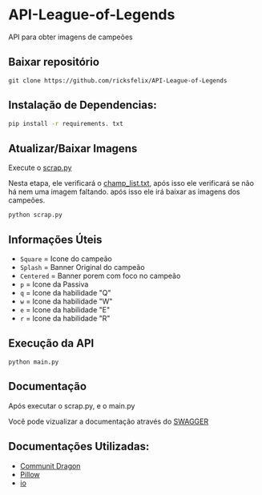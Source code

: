 # API-League-of-Legends
API para obter imagens de campeões

## Baixar repositório
```
git clone https://github.com/ricksfelix/API-League-of-Legends
```

## Instalação de Dependencias:
```bash
pip install -r requirements. txt
```
## Atualizar/Baixar Imagens
Execute o [scrap.py](https://github.com/ricksfelix/API-League-of-Legends/blob/main/scrap.py)

Nesta etapa, ele verificará o [champ_list.txt](https://github.com/ricksfelix/API-League-of-Legends/blob/main/champ_list.txt), após isso ele verificará se não há nem uma imagem faltando. após isso ele irá baixar as imagens dos campeões.


```
python scrap.py
```
## Informações Úteis
- `Square` = Icone do campeão
- `Splash` = Banner Original do campeão
- `Centered` = Banner porem com foco no campeão
- `p` = Icone da Passiva
- `q` = Icone da habilidade "Q"
- `w` = Icone da habilidade "W"
- `e` = Icone da habilidade "E"
- `r` = Icone da habilidade "R"

## Execução da API
```
python main.py
```

## Documentação
Após executar o scrap.py, e o main.py

Você pode vizualizar a documentação através do [SWAGGER](http://127.0.0.1:8000/docs)


## Documentações Utilizadas:
 - [Communit Dragon](https://www.communitydragon.org/documentation)
 - [Pillow](https://pillow.readthedocs.io/en/stable/reference/Image.html)
 - [io](https://docs.python.org/3/library/io.html#io.BytesIO)